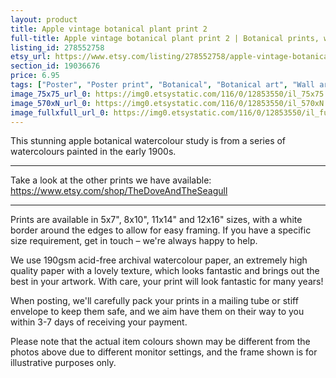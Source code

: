 ```yaml
---
layout: product
title: Apple vintage botanical plant print 2 
full-title: Apple vintage botanical plant print 2 | Botanical prints, wall art, room decor, vintage print, watercolour | High quality print
listing_id: 278552758
etsy_url: https://www.etsy.com/listing/278552758/apple-vintage-botanical-plant-print-2?utm_source=thedoveandtheseagull&utm_medium=api&utm_campaign=api
section_id: 19036676
price: 6.95
tags: ["Poster", "Poster print", "Botanical", "Botanical art", "Wall art", "Botanical poster", "Photograph", "Vintage", "Plant", "Watercolour", "Apple", "Fruit", "High quality print"]
image_75x75_url_0: https://img0.etsystatic.com/116/0/12853550/il_75x75.967665950_771e.jpg
image_570xN_url_0: https://img0.etsystatic.com/116/0/12853550/il_570xN.967665950_771e.jpg
image_fullxfull_url_0: https://img0.etsystatic.com/116/0/12853550/il_fullxfull.967665950_771e.jpg
---
```

This stunning apple botanical watercolour study is from a series of watercolours painted in the early 1900s.

---

Take a look at the other prints we have available:
https://www.etsy.com/shop/TheDoveAndTheSeagull

---

Prints are available in 5x7&quot;, 8x10&quot;, 11x14&quot; and 12x16&quot; sizes, with a white border around the edges to allow for easy framing. If you have a specific size requirement, get in touch – we&#39;re always happy to help.

We use 190gsm acid-free archival watercolour paper, an extremely high quality paper with a lovely texture, which looks fantastic and brings out the best in your artwork. With care, your print will look fantastic for many years!

When posting, we&#39;ll carefully pack your prints in a mailing tube or stiff envelope to keep them safe, and we aim have them on their way to you within 3-7 days of receiving your payment.

Please note that the actual item colours shown may be different from the photos above due to different monitor settings, and the frame shown is for illustrative purposes only.
